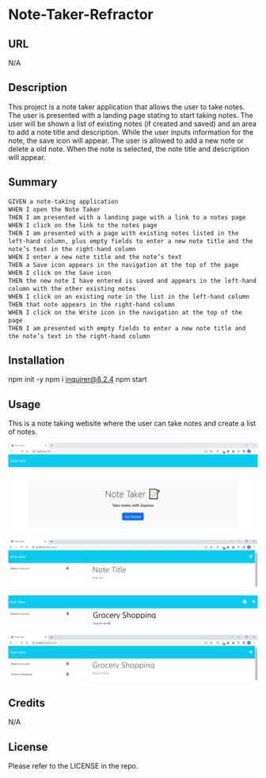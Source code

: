 # Note-Taker-Refractor

## URL
N/A

## Description

This project is a note taker application that allows the user to take notes.
The user is presented with a landing page stating to start taking notes.
The user will be shown a list of existing notes (if created and saved) and an area to add a note title and description.
While the user inputs information for the note, the save icon will appear.
The user is allowed to add a new note or delete a old note.
When the note is selected, the note title and description will appear.

## Summary

```
GIVEN a note-taking application
WHEN I open the Note Taker
THEN I am presented with a landing page with a link to a notes page
WHEN I click on the link to the notes page
THEN I am presented with a page with existing notes listed in the left-hand column, plus empty fields to enter a new note title and the note’s text in the right-hand column
WHEN I enter a new note title and the note’s text
THEN a Save icon appears in the navigation at the top of the page
WHEN I click on the Save icon
THEN the new note I have entered is saved and appears in the left-hand column with the other existing notes
WHEN I click on an existing note in the list in the left-hand column
THEN that note appears in the right-hand column
WHEN I click on the Write icon in the navigation at the top of the page
THEN I am presented with empty fields to enter a new note title and the note’s text in the right-hand column
```

## Installation

npm init -y
npm i inquirer@8.2.4
npm start

## Usage

This is a note taking website where the user can take notes and create a list of notes.

![Note-Taker-Landing-Page](assets/demo/Note-Taker-Landing-Page.JPG)

![Note-Taker-Notes-Page](assets/demo/Note-Taker-Notes-Page.JPG)

![Note-Taker-Notes-Page-Add](assets/demo/Note-Taker-Notes-Page-Add.JPG)

![Note-Taker-Notes-Page-View](assets/demo/Note-Taker-Notes-Page-View.JPG)


## Credits

N/A

## License

Please refer to the LICENSE in the repo.
